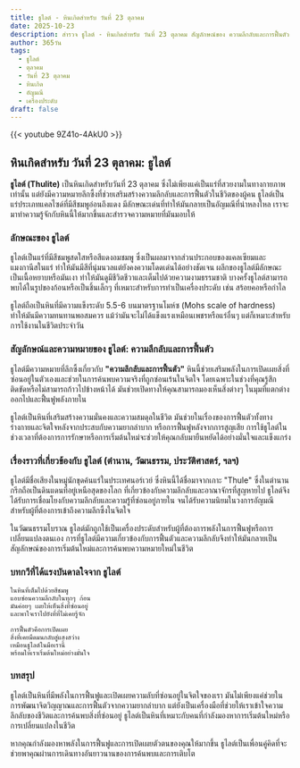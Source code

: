 ```yaml
---
title: ธูไลต์ - หินเกิดสำหรับ วันที่ 23 ตุลาคม
date: 2025-10-23
description: สำรวจ ธูไลต์ - หินเกิดสำหรับ วันที่ 23 ตุลาคม สัญลักษณ์ของ ความลึกลับและการฟื้นตัว มาเรียนรู้ความหมายลึกซึ้งของหินพิเศษนี้
author: 365วัน
tags:
  - ธูไลต์
  - ตุลาคม
  - วันที่ 23 ตุลาคม
  - หินเกิด
  - อัญมณี
  - เครื่องประดับ
draft: false
---
```


{{< youtube 9Z41o-4AkU0 >}}

## หินเกิดสำหรับ วันที่ 23 ตุลาคม: ธูไลต์

**ธูไลต์ (Thulite)** เป็นหินเกิดสำหรับวันที่ 23 ตุลาคม ซึ่งไม่เพียงแค่เป็นแร่ที่สวยงามในทางกายภาพเท่านั้น แต่ยังมีความหมายลึกซึ้งที่ช่วยเสริมสร้างความลึกลับและการฟื้นตัวในชีวิตของผู้คน ธูไลต์เป็นแร่ประเภทแคลไซด์ที่มีสีชมพูอ่อนถึงแดง มีลักษณะเด่นที่ทำให้มันกลายเป็นอัญมณีที่น่าหลงใหล เราจะมาทำความรู้จักกับหินนี้ให้มากขึ้นและสำรวจความหมายที่มันมอบให้

### ลักษณะของ ธูไลต์

ธูไลต์เป็นแร่ที่มีสีชมพูสดใสหรือสีแดงอมชมพู ซึ่งเป็นผลมาจากส่วนประกอบของแคลเซียมและแมงกานีสในแร่ ทำให้มันมีสีที่นุ่มนวลแต่ยังคงความโดดเด่นได้อย่างชัดเจน ผลึกของธูไลต์มีลักษณะเป็นเนื้อหยาบหรือมันเงา ทำให้มันดูมีชีวิตชีวาและเต็มไปด้วยความงามธรรมชาติ บางครั้งธูไลต์สามารถพบได้ในรูปของก้อนหรือเป็นชิ้นเล็กๆ ที่เหมาะสำหรับการทำเป็นเครื่องประดับ เช่น สร้อยคอหรือกำไล

ธูไลต์ถือเป็นหินที่มีความแข็งระดับ 5.5-6 บนมาตรฐานโมห์ซ (Mohs scale of hardness) ทำให้มันมีความทนทานพอสมควร แม้ว่ามันจะไม่ได้แข็งแรงเหมือนเพชรหรือแร่อื่นๆ แต่ก็เหมาะสำหรับการใช้งานในชีวิตประจำวัน

### สัญลักษณ์และความหมายของ ธูไลต์: ความลึกลับและการฟื้นตัว

ธูไลต์มีความหมายที่ลึกซึ้งเกี่ยวกับ **"ความลึกลับและการฟื้นตัว"** หินนี้ช่วยเสริมพลังในการเปิดเผยสิ่งที่ซ่อนอยู่ในตัวเองและช่วยในการค้นพบความจริงที่ถูกซ่อนเร้นในจิตใจ โดยเฉพาะในช่วงที่คุณรู้สึกติดขัดหรือไม่สามารถก้าวไปข้างหน้าได้ มันช่วยเปิดทางให้คุณสามารถมองเห็นสิ่งต่างๆ ในมุมที่แตกต่างออกไปและฟื้นฟูพลังภายใน

ธูไลต์เป็นหินที่เสริมสร้างความมั่นคงและความสมดุลในชีวิต มันช่วยในเรื่องของการฟื้นตัวทั้งทางร่างกายและจิตใจหลังจากประสบกับความยากลำบาก หรือการฟื้นฟูหลังจากการสูญเสีย การใช้ธูไลต์ในช่วงเวลาที่ต้องการการรักษาหรือการเริ่มต้นใหม่จะช่วยให้คุณกลับมายืนหยัดได้อย่างมั่นใจและแข็งแกร่ง

### เรื่องราวที่เกี่ยวข้องกับ ธูไลต์ (ตำนาน, วัฒนธรรม, ประวัติศาสตร์, ฯลฯ)

ธูไลต์มีชื่อเสียงในหมู่นักขุดค้นแร่ในประเทศนอร์เวย์ ซึ่งหินนี้ได้ชื่อมาจากเกาะ "Thule" ซึ่งในตำนานกรีกถือเป็นดินแดนที่อยู่เหนือสุดของโลก ที่เกี่ยวข้องกับความลึกลับและอาณาจักรที่สูญหายไป ธูไลต์จึงได้รับการเชื่อมโยงกับความลึกลับและความรู้ที่ซ่อนอยู่ภายใน จนได้รับความนิยมในวงการอัญมณีสำหรับผู้ที่ต้องการเข้าถึงความลึกซึ้งในจิตใจ

ในวัฒนธรรมโบราณ ธูไลต์มักถูกใช้เป็นเครื่องประดับสำหรับผู้ที่ต้องการพลังในการฟื้นฟูหรือการเปลี่ยนแปลงตนเอง การที่ธูไลต์มีความเกี่ยวข้องกับการฟื้นตัวและความลึกลับจึงทำให้มันกลายเป็นสัญลักษณ์ของการเริ่มต้นใหม่และการค้นพบความหมายใหม่ในชีวิต

### บทกวีที่ได้แรงบันดาลใจจาก ธูไลต์

```
ในหินที่เต็มไปด้วยสีชมพู
แอบซ่อนความลึกลับในทุกๆ ก้อน
มันค่อยๆ เผยให้เห็นสิ่งที่ซ่อนอยู่
และพาใจเราไปยังที่ที่ไม่เคยรู้จัก

การฟื้นตัวคือการเปิดเผย
สิ่งที่เคยมืดมนกลับสู่แสงสว่าง
เหมือนธูไลต์ในมือเรานี้
พร้อมให้เราเริ่มต้นใหม่อย่างมั่นใจ
```

### บทสรุป

ธูไลต์เป็นหินที่มีพลังในการฟื้นฟูและเปิดเผยความลับที่ซ่อนอยู่ในจิตใจของเรา มันไม่เพียงแค่ช่วยในการพัฒนาจิตวิญญาณและการฟื้นตัวจากความยากลำบาก แต่ยังเป็นเครื่องมือที่ช่วยให้เราเข้าใจความลึกลับของชีวิตและการค้นพบสิ่งที่ซ่อนอยู่ ธูไลต์เป็นหินที่เหมาะกับคนที่กำลังมองหาการเริ่มต้นใหม่หรือการเปลี่ยนแปลงในชีวิต

หากคุณกำลังมองหาพลังในการฟื้นฟูและการเปิดเผยตัวตนของคุณให้มากขึ้น ธูไลต์เป็นเพื่อนคู่คิดที่จะช่วยพาคุณผ่านการเดินทางอันยาวนานของการค้นพบและการเติบโต